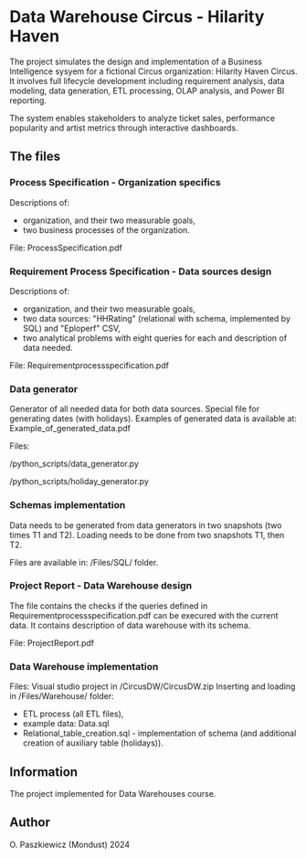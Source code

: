 # Data Warehouse Circus - Hilarity Haven
The project simulates the design and implementation of a Business Intelligence sysyem for a fictional Circus organization: Hilarity Haven Circus. It involves full lifecycle development including requirement analysis, data modeling, data generation, ETL processing, OLAP analysis, and Power BI reporting.

The system enables stakeholders to analyze ticket sales, performance popularity and artist metrics through interactive dashboards.

## The files
### Process Specification - Organization specifics
Descriptions of:
- organization, and their two measurable goals,
- two business processes of the organization.

File: ProcessSpecification.pdf

### Requirement Process Specification - Data sources design
Descriptions of:
- organization, and their two measurable goals,
- two data sources: "HHRating" (relational with schema, implemented by SQL) and "Eploperf" CSV,
- two analytical problems with eight queries for each and description of data needed.

File: Requirementprocessspecification.pdf

### Data generator
Generator of all needed data for both data sources. Special file for generating dates (with holidays).
Examples of generated data is available at: Example_of_generated_data.pdf

Files: 

/python_scripts/data_generator.py

/python_scripts/holiday_generator.py

### Schemas implementation
Data needs to be generated from data generators in two snapshots (two times T1 and T2). Loading needs to be done from two snapshots T1, then T2.

Files are available in: /Files/SQL/ folder.

### Project Report - Data Warehouse design
The file contains the checks if the queries defined in Requirementprocessspecification.pdf can be execured with the current data.
It contains description of data warehouse with its schema.

File: ProjectReport.pdf

### Data Warehouse implementation
Files:
Visual studio project in /CircusDW/CircusDW.zip
Inserting and loading in /Files/Warehouse/ folder:
- ETL process (all ETL files),
- example data: Data.sql
- Relational_table_creation.sql - implementation of schema (and additional creation of auxiliary table (holidays)).

## Information
The project implemented for Data Warehouses course.

## Author
O. Paszkiewicz (Mondust)
2024
  

